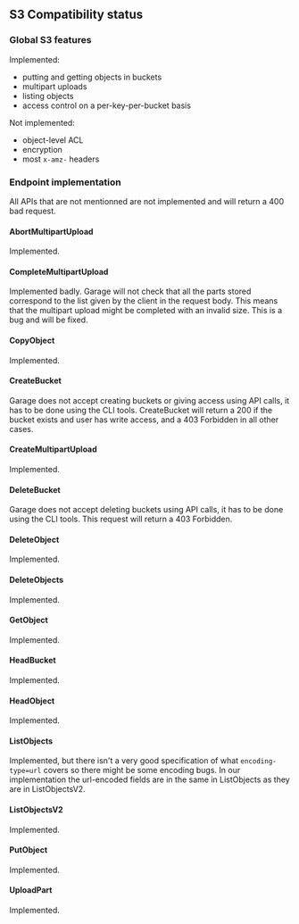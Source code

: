 ## S3 Compatibility status

### Global S3 features

Implemented:

- putting and getting objects in buckets
- multipart uploads
- listing objects
- access control on a per-key-per-bucket basis

Not implemented:

- object-level ACL
- encryption
- most `x-amz-` headers


### Endpoint implementation

All APIs that are not mentionned are not implemented and will return a 400 bad request.

#### AbortMultipartUpload

Implemented.

#### CompleteMultipartUpload

Implemented badly. Garage will not check that all the parts stored correspond to the list given by the client in the request body. This means that the multipart upload might be completed with an invalid size. This is a bug and will be fixed.

#### CopyObject

Implemented.

#### CreateBucket

Garage does not accept creating buckets or giving access using API calls, it has to be done using the CLI tools. CreateBucket will return a 200 if the bucket exists and user has write access, and a 403 Forbidden in all other cases.

#### CreateMultipartUpload

Implemented.

#### DeleteBucket

Garage does not accept deleting buckets using API calls, it has to be done using the CLI tools. This request will return a 403 Forbidden.

#### DeleteObject

Implemented.

#### DeleteObjects

Implemented.

#### GetObject

Implemented.

#### HeadBucket

Implemented.

#### HeadObject

Implemented.

#### ListObjects

Implemented, but there isn't a very good specification of what `encoding-type=url` covers so there might be some encoding bugs. In our implementation the url-encoded fields are in the same in ListObjects as they are in ListObjectsV2.

#### ListObjectsV2

Implemented.

#### PutObject

Implemented.

#### UploadPart

Implemented.

